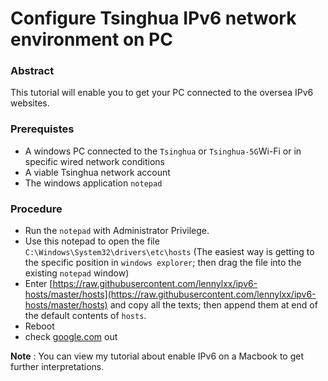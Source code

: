 # Configure Tsinghua IPv6 network environment on PC
### Abstract
This tutorial will enable you to get your PC connected to the oversea IPv6 websites.
### Prerequistes

* A windows PC connected to the `Tsinghua` or `Tsinghua-5G`Wi-Fi or in specific wired network conditions
* A viable Tsinghua network account
* The windows application `notepad`

### Procedure

* Run the `notepad` with Administrator Privilege.
* Use this notepad to open the file `C:\Windows\System32\drivers\etc\hosts` (The easiest way is getting to the specific position in `windows explorer`; then drag the file into the existing `notepad` window)
* Enter  [https://raw.githubusercontent.com/lennylxx/ipv6-hosts/master/hosts](https://raw.githubusercontent.com/lennylxx/ipv6-hosts/master/hosts) and copy all the texts; then append them at end of  the default contents of `hosts`.
* Reboot
* check [google.com](ipv6.google.com.hk) out

**Note** : You can view my tutorial about enable IPv6 on a Macbook to get further interpretations. 